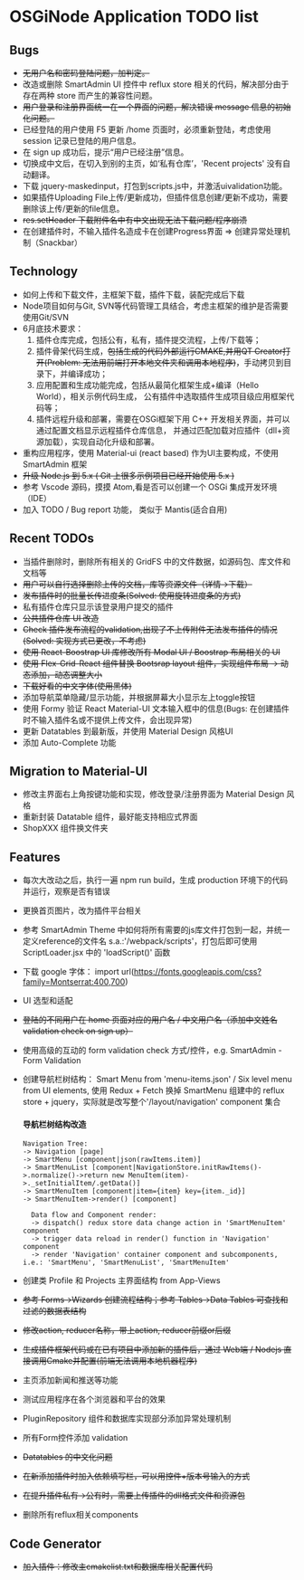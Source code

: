 # OSGiNode Application TODO list

## Bugs
- ~~无用户名和密码登陆问题，加判定。~~
- 改造或删除 SmartAdmin UI 控件中 reflux store 相关的代码，解决部分由于存在两种 store 而产生的兼容性问题。
- ~~用户登录和注册界面统一在一个界面的问题，解决错误 message 信息的初始化问题。~~
- 已经登陆的用户使用 F5 更新 /home 页面时，必须重新登陆，考虑使用 session 记录已登陆的用户信息。
- 在 sign up 成功后，提示“用户已经注册”信息。
- 切换成中文后，在切入到别的主页，如‘私有仓库’，'Recent projects' 没有自动翻译。
- 下载 jquery-maskedinput，打包到scripts.js中，并激活uivalidation功能。
- 如果插件Uploading File上传/更新成功，但插件信息创建/更新不成功，需要删除该上传/更新的file信息。
- ~~res.setHeader 下载附件名中有中文出现无法下载问题/程序崩溃~~
- 在创建插件时，不输入插件名造成卡在创建Progress界面 => 创建异常处理机制（Snackbar）





## Technology
- 如何上传和下载文件，主框架下载，插件下载，装配完成后下载
- Node项目如何与Git, SVN等代码管理工具结合，考虑主框架的维护是否需要使用Git/SVN
- 6月底技术要求：
  1. 插件仓库完成，包括公有，私有，插件提交流程，上传/下载等；
  2. 插件骨架代码生成，~~包括生成的代码外部运行CMAKE,并用QT Creator打开(Problem: 无法用前端打开本地文件夹和调用本地程序)~~，手动拷贝到目录下，并编译成功；
  3. 应用配置和生成功能完成，包括从最简化框架生成+编译（Hello World），相关示例代码生成，
     公有插件中选取插件生成项目级应用框架代码等；
  4. 插件远程升级和部署，需要在OSGi框架下用 C++ 开发相关界面，并可以通过配置文档显示远程插件仓库信息，
     并通过匹配加载对应插件（dll+资源加载），实现自动化升级和部署。
- 重构应用程序，使用 Material-ui (react based) 作为UI主要构成，不使用 SmartAdmin 框架
- ~~升级 Node.js 到 5.x ( Git 上很多示例项目已经开始使用 5.x )~~
- 参考 Vscode 源码，摸摸 Atom,看是否可以创建一个 OSGi 集成开发环境（IDE）
- 加入 TODO / Bug report 功能， 类似于 Mantis(适合自用)

## Recent TODOs
- 当插件删除时，删除所有相关的 GridFS 中的文件数据，如源码包、库文件和文档等
- ~~用户可以自行选择删除上传的文档，库等资源文件（详情->下载）~~
- ~~发布插件时的批量长传进度条(Solved: 使用旋转进度条的方式)~~
- 私有插件仓库只显示该登录用户提交的插件
- ~~公共插件仓库 UI 改造~~
- ~~Check 插件发布流程的validation,出现了不上传附件无法发布插件的情况(Solved: 实现方式已更改，不考虑)~~
- ~~使用 React-Boostrap UI 库修改所有 Modal UI / Boostrap 布局相关的 UI~~
- ~~使用 Flex-Grid-React 组件替换 Bootsrap layout 组件，实现组件布局 -> 动态添加，动态调整大小~~
- ~~下载好看的中文字体(使用黑体)~~
- 添加导航菜单隐藏/显示功能，并根据屏幕大小显示左上toggle按钮
- 使用 Formy 验证 React Material-UI 文本输入框中的信息(Bugs: 在创建插件时不输入插件名或不提供上传文件，会出现异常)
- 更新 Datatables 到最新版，并使用 Material Design 风格UI
- 添加 Auto-Complete 功能



## Migration to Material-UI 
- 修改主界面右上角按键功能和实现，修改登录/注册界面为 Material Design 风格
- 重新封装 Datatable 组件，最好能支持相应式界面
- ShopXXX 组件换文件夹



## Features
- 每次大改动之后，执行一遍 npm run build，生成 production 环境下的代码并运行，观察是否有错误
- 更换首页图片，改为插件平台相关
- 参考 SmartAdmin Theme 中如何将所有需要的js库文件打包到一起，并统一定义reference的文件名
  s.a.:'/webpack/scripts'，打包后即可使用 ScriptLoader.jsx 中的 'loadScript()' 函数
- 下载 google 字体： import url(https://fonts.googleapis.com/css?family=Montserrat:400,700)
- UI 选型和适配
- ~~登陆的不同用户在 home 页面对应的用户名 / 中文用户名（添加中文姓名validation check on sign up）~~
- 使用高级的互动的 form validation check 方式/控件，e.g. SmartAdmin - Form Validation
- 创建导航栏树结构： Smart Menu from 'menu-items.json' / Six level menu from UI elements,
  使用 Redux + Fetch 换掉 SmartMenu 组建中的 reflux store + jquery，实际就是改写整个'/layout/navigation'
  component 集合
  #### 导航栏树结构改造
  ```
  Navigation Tree:
  -> Navigation [page]
  -> SmartMenu [component|json(rawItems.item)]
  -> SmartMenuList [component|NavigationStore.initRawItems()->.normalize()->return new MenuItem(item)->._setInitialItem/.getData()]
  -> SmartMenuItem [component|item={item} key={item._id}]
  -> SmartMenuItem->render() [component]
  ```

  ```
    Data flow and Component render:
    -> dispatch() redux store data change action in 'SmartMenuItem' component
    -> trigger data reload in render() function in 'Navigation' component
    -> render 'Navigation' container component and subcomponents, i.e.: 'SmartMenu', 'SmartMenuList', 'SmartMenuItem'
  ```
- 创建类 Profile 和 Projects 主界面结构 from App-Views
- ~~参考 Forms->Wizards 创建流程结构；参考 Tables->Data Tables 可查找和过滤的数据表结构~~
- ~~修改action, reducer名称，带上action, reducer前缀or后缀~~
- ~~生成插件框架代码或在已有项目中添加新的插件后，通过 Web端 / Nodejs 直接调用Cmake并配置(前端无法调用本地机器程序)~~
- 主页添加新闻和推送等功能
- 测试应用程序在各个浏览器和平台的效果
- PluginRepository 组件和数据库实现部分添加异常处理机制
- 所有Form控件添加 validation
- ~~Datatables 的中文化问题~~
- ~~在新添加插件时加入依赖填写栏，可以用<select2>控件+版本号输入的方式~~
- ~~在提升插件私有->公有时，需要上传插件的dll格式文件和资源包~~
- 删除所有reflux相关components

## Code Generator
- ~~加入插件：修改主cmakelist.txt和数据库相关配置代码~~